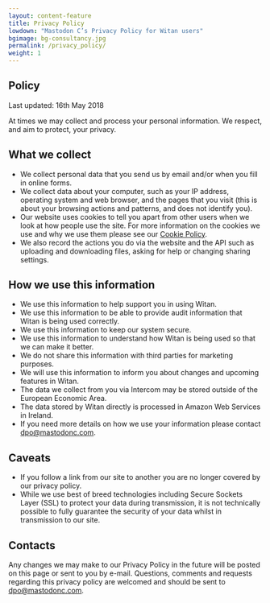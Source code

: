 ```yaml
---
layout: content-feature
title: Privacy Policy
lowdown: "Mastodon C’s Privacy Policy for Witan users"
bgimage: bg-consultancy.jpg
permalink: /privacy_policy/
weight: 1
---
```

## Policy
Last updated: 16th May 2018

At times we may collect and process your personal information. We respect, and aim to protect, your privacy.

## What we collect

 - We collect personal data that you send us by email and/or when you
   fill in online forms.
 - We collect data about your computer, such as your IP address,
   operating system and web browser, and the pages that you visit
   (this is about your browsing actions and patterns, and does not
   identify you).
 - Our website uses cookies to tell you apart from other users when we
   look at how people use the site. For more information on the
   cookies we use and why we use them please see our <a href="/cookie_policy/">Cookie Policy</a>.
 - We also record the actions you do via the website and the API such
   as uploading and downloading files, asking for help or changing
   sharing settings.

## How we use this information

 - We use this information to help support you in using Witan.
 - We use this information to be able to provide audit information
   that Witan is being used correctly.
 - We use this information to keep our system secure.
 - We use this information to understand how Witan is being used so
   that we can make it better.
 - We do not share this information with third parties for marketing
   purposes.
 - We will use this information to inform you about changes and
   upcoming features in Witan.
 - The data we collect from you via Intercom may be stored outside of
   the European Economic Area.
 - The data stored by Witan directly is processed in Amazon Web
   Services in Ireland.
 - If you need more details on how we use your information please
   contact <a href="mailto:dpo@mastodonc.com">dpo@mastodonc.com</a>.

## Caveats

 - If you follow a link from our site to another you are no longer covered by our privacy policy.
 - While we use best of breed technologies including Secure Sockets
   Layer (SSL) to protect your data during transmission, it is not
   technically possible to fully guarantee the security of your data
   whilst in transmission to our site.

## Contacts

Any changes we may make to our Privacy Policy in the future will be
posted on this page or sent to you by e-mail. Questions, comments and
requests regarding this privacy policy are welcomed and should be sent
to <a href="mailto:dpo@mastodonc.com">dpo@mastodonc.com</a>.
